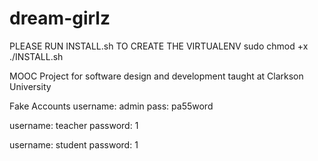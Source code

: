 dream-girlz
===========

PLEASE RUN INSTALL.sh TO CREATE THE VIRTUALENV
sudo chmod +x
./INSTALL.sh


MOOC Project for software design and development taught at Clarkson University


Fake Accounts
username: admin
pass: pa55word

username: teacher
password: 1

username: student
password: 1


